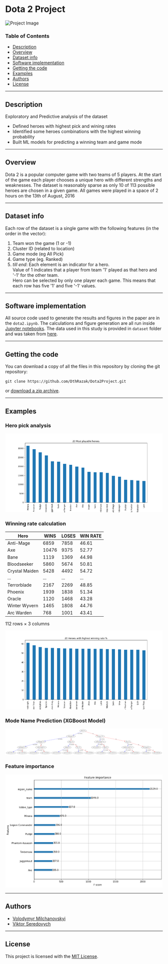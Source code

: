 # Dota 2 Project

![Project Image](https://cdn.cloudflare.steamstatic.com/apps/dota2/images/dota_react/heroes/social/pudge.jpg)

### Table of Contents

- [Description](#description)
- [Overview](#overview)
- [Dataset info](#dataset-info)
- [Software implementation](#software-implementation)
- [Getting the code](#getting-the-code)
- [Examples](#examples)
- [Authors](#authors)
- [License](#license)

---

## Description

Exploratory and Predictive analysis of the dataset  
 - Defined heroes with highest pick and wining rates
 - Identified some heroes combinations with the highest winning probability
 - Built ML models for predicting a winning team and game mode

---

## Overview

Dota 2 is a popular computer game with two teams of 5 players. At the start of the game each player chooses a unique hero with different strengths and weaknesses. The dataset is reasonably sparse as only 10 of 113 possible heroes are chosen in a given game. All games were played in a space of 2 hours on the 13th of August, 2016

---

## Dataset info

Each row of the dataset is a single game with the following features (in the order in the vector):
1. Team won the game (1 or -1)
2. Cluster ID (related to location)
3. Game mode (eg All Pick)
4. Game type (eg. Ranked)
5. *till end*: Each element is an indicator for a hero.   
    Value of 1 indicates that a player from team '1' played as that hero and '-1' for the other team.    
    Hero can be selected by only one player each game. This means that each row has five '1' and five '-1' values.

---

## Software implementation

All source code used to generate the results and figures in the paper are in the `dota2.ipynb`.
The calculations and figure generation are all run inside
[Jupyter notebooks](http://jupyter.org/).
The data used in this study is provided in `dataset` folder 
and was taken from [here](https://archive.ics.uci.edu/ml/datasets/Dota2+Games+Results).

---

## Getting the code

You can download a copy of all the files in this repository by cloning the git repository:

    git clone https://github.com/DthRazak/Dota2Project.git

or [download a zip archive](https://github.com/DthRazak/Dota2Project/archive/refs/heads/master.zip).

---

## Examples

### Hero pick analysis

![20 Most playable heroes](img/20_most_playable_heroes.png)

### Winning rate calculation 

Hero | WINS | LOSES | WIN RATE
--- |--- | --- | --- 
Anti-Mage | 6859 | 7858| 46.61
Axe	| 10476 | 9375 | 52.77
Bane | 1119 | 1369 | 44.98
Bloodseeker | 5860 | 5674 | 50.81
Crystal Maiden | 5428 | 4492 | 54.72
... | ... | ... | ...
Terrorblade | 2167 | 2269 | 48.85
Phoenix | 1939 | 1838 | 51.34
Oracle	| 1120 | 1468 | 43.28
Winter Wyvern | 1465 | 1808 | 44.76
Arc Warden | 768 | 1001 | 43.41
112 rows × 3 columns

![20 Heroes with highest Win-Rate](img/20_win_rate.png)

### Mode Name Prediction (XGBoost Model)

![XGBoost Model Tree](img/xgbm_tree.png)

### Feature importance

![Feture importance](img/feature_importance.png)

---

## Authors

- [Volodymyr Milchanovskyi](https://github.com/DthRazak)
- [Viktor Seredovych](https://github.com/vseredovych)

---

## License

This project is licensed with the [MIT License](LICENSE).